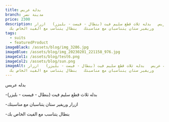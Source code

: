 ```yaml
---
title: بدلة عريس
branch: مدينة نصر
price: 2300
description: ب﻿دله عريس   بدله ثلاث قطع سليم فيت (بنطال - فيست - بليزر)   ا﻿زرار
  وريفير ستان يتناسبان مع مناسبتك   ب﻿نطال يتناسب مع الفيت الخاص بك
tags:
  - suits
  - featuredProduct
imageBlack: /assets/blog/img_3286.jpg
imageBlue: /assets/blog/img_20230201_221158_976.jpg
imageCol1: /assets/blog/test6.png
imageCol2: /assets/blog/sun.png
imageAlt: ب﻿دله عريس   بدله ثلاث قطع سليم فيت (بنطال - فيست - بليزر)   ا﻿زرار
  وريفير ستان يتناسبان مع مناسبتك   ب﻿نطال يتناسب مع الفيت الخاص بك
---
```

ب﻿دله عريس 

\-بدله ثلاث قطع سليم فيت (بنطال - فيست - بليزر) 

\-ا﻿زرار وريفير ستان يتناسبان مع مناسبتك

\-ب﻿نطال يتناسب مع الفيت الخاص بك